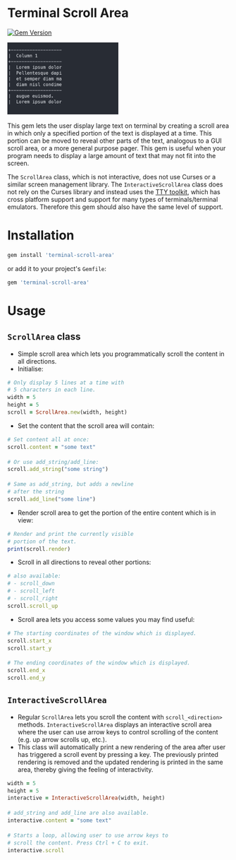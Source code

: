 # Terminal Scroll Area

[![Gem Version](https://badge.fury.io/rb/terminal-scroll-area.svg)](https://badge.fury.io/rb/terminal-scroll-area)

<img alt="Gif showing usage" src="https://raw.githubusercontent.com/ilkutkutlar/terminal-scroll-area/master/usage.gif" width=50%>

This gem lets the user display large text on terminal by creating a scroll area in which only a specified portion of the text is displayed at a time. This portion can be moved to reveal other parts of the text, analogous to a GUI scroll area, or a more general purpose pager. This gem is useful when your program needs to display a large amount of text that may not fit into the screen.

The `ScrollArea` class, which is not interactive, does not use Curses or a similar screen management library. The `InteractiveScrollArea` class does not rely on the Curses library and instead uses the [TTY toolkit](https://github.com/piotrmurach/tty), which has cross platform support and support for many types of terminals/terminal emulators. Therefore this gem should also have the same level of support.

# Installation

```rb
gem install 'terminal-scroll-area'
```

or add it to your project's `Gemfile`:

```rb
gem 'terminal-scroll-area'
```

# Usage

## `ScrollArea` class

- Simple scroll area which lets you programmatically scroll the content in all directions.
- Initialise:

```rb
# Only display 5 lines at a time with
# 5 characters in each line.
width = 5
height = 5
scroll = ScrollArea.new(width, height)
```

- Set the content that the scroll area will contain:

```rb
# Set content all at once:
scroll.content = "some text"

# Or use add_string/add_line:
scroll.add_string("some string")

# Same as add_string, but adds a newline
# after the string
scroll.add_line("some line")
```

- Render scroll area to get the portion of the entire content which is in view:

```rb
# Render and print the currently visible
# portion of the text.
print(scroll.render)
```

- Scroll in all directions to reveal other portions:

```rb
# also available: 
# - scroll_down
# - scroll_left
# - scroll_right
scroll.scroll_up
```

- Scroll area lets you access some values you may find useful:

```rb
# The starting coordinates of the window which is displayed.
scroll.start_x
scroll.start_y

# The ending coordinates of the window which is displayed.
scroll.end_x
scroll.end_y
```

## `InteractiveScrollArea`

- Regular `ScrollArea` lets you scroll the content with `scroll_<direction>` methods. `InteractiveScrollArea` displays an interactive scroll area where the user can use arrow keys to control scrolling of the content (e.g. up arrow scrolls up, etc.).
- This class will automatically print a new rendering of the area after user has triggered a scroll event by pressing a key. The previously printed rendering is removed and the updated rendering is printed in the same area, thereby giving the feeling of interactivity.

```rb
width = 5
height = 5
interactive = InteractiveScrollArea(width, height)

# add_string and add_line are also available.
interactive.content = "some text"

# Starts a loop, allowing user to use arrow keys to
# scroll the content. Press Ctrl + C to exit.
interactive.scroll
```
